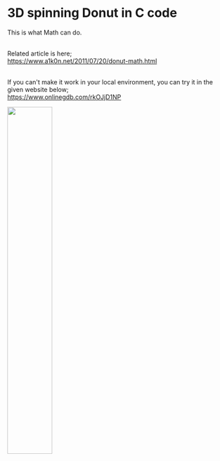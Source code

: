 # 3D spinning Donut in C code
This is what Math can do. <br/> <br/>

Related article is here; <br/>
https://www.a1k0n.net/2011/07/20/donut-math.html <br/> <br/>

If you can't make it work in your local environment, you can try it in the given website below; <br/>
https://www.onlinegdb.com/rkOJjD1NP <br/>

<img src="https://user-images.githubusercontent.com/59232592/110222098-e4b87500-7ee0-11eb-9c13-67868e461fe9.gif" width="45%"></img>
